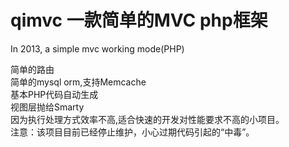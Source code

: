 
qimvc 一款简单的MVC php框架
==============

In 2013, a simple mvc  working mode(PHP) 

简单的路由  
简单的mysql orm,支持Memcache  
基本PHP代码自动生成  
视图层抛给Smarty  
因为执行处理方式效率不高,适合快速的开发对性能要求不高的小项目。  
注意：该项目目前已经停止维护，小心过期代码引起的“中毒”。


